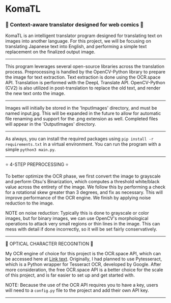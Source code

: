 # KomaTL

<h3>🔹 Context-aware translator designed for web comics 🔹</h3>

KomaTL is an intelligent translator program designed for translating text on images into another language. For this project, we will be focusing on translating Japanese text into English, and performing a simple text replacement on the finalized output image.

<hr>
This program leverages several open-source libraries across the translation process. Preprocessing is handled by the OpenCV-Python library to prepare the image for text extraction. Text extraction is done using the OCR.space API. Translation is performed with the DeepL Translate API. OpenCV-Python (CV2) is also utilized in post-translation to replace the old text, and render the new text onto the image. 
<hr>
Images will initially be stored in the 'InputImages' directory, and must be named input.jpg. This will be expanded in the future to allow for automatic file renaming and support for the .png extension as well. Completed files will appear in the 'OutputImages' directory. 
<hr>

As always, you can install the required packages using `pip install -r requirements.txt` in a virtual environment. You can run the program with a simple `python3 main.py`.

<hr>

:star: 4-STEP PREPROCESSING :star:

To better optimize the OCR phase, we first convert the image to grayscale and perform Otsu's Binarization, which computes a threshold white/black value across the entirety of the image. We follow this by performing a check for a rotational skew greater than 3 degrees, and fix as necessary. This will improve performance of the OCR engine. We finish by applying noise reduction to the image.

NOTE on noise reduction: Typically this is done to grayscale or color images, but for binary images, we can use OpenCV's morphological operations to attack very small regions or thin lines in the image. This can mess with detail if done incorrectly, so it will be set fairly conservatively.

<hr>

:large_blue_diamond: OPTICAL CHARACTER RECOGNITION :large_blue_diamond:

My OCR engine of choice for this project is the OCR.space API, which can be accessed here at [Link text](ocr.space). Originally, I had planned to use Pytesseract, which is a Python wrapper for Tesseract OCR, developed by Google. After more consideration, the free OCR.space API is a better choice for the scale of this project, and is far easier to set up and get started with.

NOTE: Because the use of the OCR API requires you to have a key, users will need to a `config.py` file to the project and add their own API key.

<hr>
